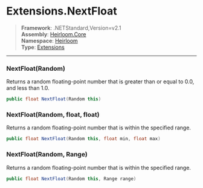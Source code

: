# Extensions.NextFloat

> **Framework**: .NETStandard,Version=v2.1  
> **Assembly**: [Heirloom.Core][0]  
> **Namespace**: [Heirloom][0]  
> **Type**: [Extensions][1]

--------------------------------------------------------------------------------

### NextFloat(Random)

Returns a random floating-point number that is greater than or equal to 0.0, and less than 1.0.

```cs
public float NextFloat(Random this)
```

### NextFloat(Random, float, float)

Returns a random floating-point number that is within the specified range.

```cs
public float NextFloat(Random this, float min, float max)
```

### NextFloat(Random, Range)

Returns a random floating-point number that is within the specified range.

```cs
public float NextFloat(Random this, Range range)
```

[0]: ../Heirloom.Core.md
[1]: Heirloom.Extensions.md
